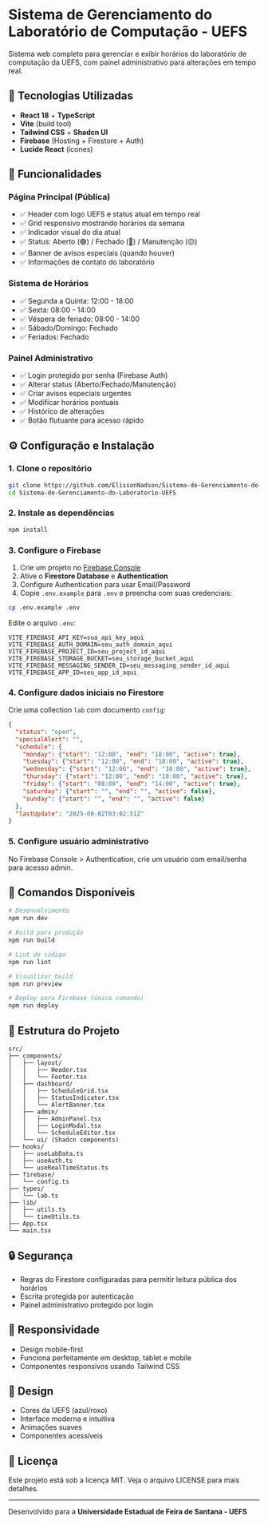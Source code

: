 # Sistema de Gerenciamento do Laboratório de Computação - UEFS

Sistema web completo para gerenciar e exibir horários do laboratório de computação da UEFS, com painel administrativo para alterações em tempo real.

## 🚀 Tecnologias Utilizadas

- **React 18** + **TypeScript**
- **Vite** (build tool)
- **Tailwind CSS** + **Shadcn UI**
- **Firebase** (Hosting + Firestore + Auth)
- **Lucide React** (ícones)

## 📱 Funcionalidades

### Página Principal (Pública)
- ✅ Header com logo UEFS e status atual em tempo real
- ✅ Grid responsivo mostrando horários da semana
- ✅ Indicador visual do dia atual
- ✅ Status: Aberto (🟢) / Fechado (🔴) / Manutenção (🟡)
- ✅ Banner de avisos especiais (quando houver)
- ✅ Informações de contato do laboratório

### Sistema de Horários
- ✅ Segunda a Quinta: 12:00 - 18:00
- ✅ Sexta: 08:00 - 14:00
- ✅ Véspera de feriado: 08:00 - 14:00
- ✅ Sábado/Domingo: Fechado
- ✅ Feriados: Fechado

### Painel Administrativo
- ✅ Login protegido por senha (Firebase Auth)
- ✅ Alterar status (Aberto/Fechado/Manutenção)
- ✅ Criar avisos especiais urgentes
- ✅ Modificar horários pontuais
- ✅ Histórico de alterações
- ✅ Botão flutuante para acesso rápido

## ⚙️ Configuração e Instalação

### 1. Clone o repositório
```bash
git clone https://github.com/ElissonNadson/Sistema-de-Gerenciamento-do-Laboratorio-UEFS.git
cd Sistema-de-Gerenciamento-do-Laboratorio-UEFS
```

### 2. Instale as dependências
```bash
npm install
```

### 3. Configure o Firebase
1. Crie um projeto no [Firebase Console](https://console.firebase.google.com/)
2. Ative o **Firestore Database** e **Authentication**
3. Configure Authentication para usar Email/Password
4. Copie `.env.example` para `.env` e preencha com suas credenciais:

```bash
cp .env.example .env
```

Edite o arquivo `.env`:
```env
VITE_FIREBASE_API_KEY=sua_api_key_aqui
VITE_FIREBASE_AUTH_DOMAIN=seu_auth_domain_aqui
VITE_FIREBASE_PROJECT_ID=seu_project_id_aqui
VITE_FIREBASE_STORAGE_BUCKET=seu_storage_bucket_aqui
VITE_FIREBASE_MESSAGING_SENDER_ID=seu_messaging_sender_id_aqui
VITE_FIREBASE_APP_ID=seu_app_id_aqui
```

### 4. Configure dados iniciais no Firestore
Crie uma collection `lab` com documento `config`:

```json
{
  "status": "open",
  "specialAlert": "",
  "schedule": {
    "monday": {"start": "12:00", "end": "18:00", "active": true},
    "tuesday": {"start": "12:00", "end": "18:00", "active": true},
    "wednesday": {"start": "12:00", "end": "18:00", "active": true},
    "thursday": {"start": "12:00", "end": "18:00", "active": true},
    "friday": {"start": "08:00", "end": "14:00", "active": true},
    "saturday": {"start": "", "end": "", "active": false},
    "sunday": {"start": "", "end": "", "active": false}
  },
  "lastUpdate": "2025-08-02T03:02:51Z"
}
```

### 5. Configure usuário administrativo
No Firebase Console > Authentication, crie um usuário com email/senha para acesso admin.

## 🚀 Comandos Disponíveis

```bash
# Desenvolvimento
npm run dev

# Build para produção
npm run build

# Lint do código
npm run lint

# Visualizar build
npm run preview

# Deploy para Firebase (único comando)
npm run deploy
```

## 📁 Estrutura do Projeto

```
src/
├── components/
│   ├── layout/
│   │   ├── Header.tsx
│   │   └── Footer.tsx
│   ├── dashboard/
│   │   ├── ScheduleGrid.tsx
│   │   ├── StatusIndicator.tsx
│   │   └── AlertBanner.tsx
│   ├── admin/
│   │   ├── AdminPanel.tsx
│   │   ├── LoginModal.tsx
│   │   └── ScheduleEditor.tsx
│   └── ui/ (Shadcn components)
├── hooks/
│   ├── useLabData.ts
│   ├── useAuth.ts
│   └── useRealTimeStatus.ts
├── firebase/
│   └── config.ts
├── types/
│   └── lab.ts
├── lib/
│   ├── utils.ts
│   └── timeUtils.ts
├── App.tsx
└── main.tsx
```

## 🔒 Segurança

- Regras do Firestore configuradas para permitir leitura pública dos horários
- Escrita protegida por autenticação
- Painel administrativo protegido por login

## 📱 Responsividade

- Design mobile-first
- Funciona perfeitamente em desktop, tablet e mobile
- Componentes responsivos usando Tailwind CSS

## 🎨 Design

- Cores da UEFS (azul/roxo)
- Interface moderna e intuitiva
- Animações suaves
- Componentes acessíveis

## 📝 Licença

Este projeto está sob a licença MIT. Veja o arquivo LICENSE para mais detalhes.

---

Desenvolvido para a **Universidade Estadual de Feira de Santana - UEFS**
